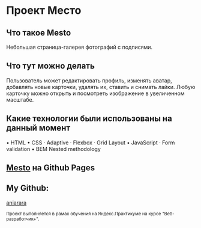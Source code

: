 # Проект **Место**

## Что такое Mesto
Небольшая страница-галерея фотографий с подписями. 

## Что тут можно делать
Пользователь может  редактировать профиль, изменять аватар, добавлять новые карточки, удалять их, ставить и  снимать лайки. Любую карточку можно открыть и посмотреть изображение в увеличенном масштабе.

## Какие технологии были использованы на данный момент
• HTML
• CSS
· Adaptive
· Flexbox
· Grid Layout
• JavaScript
· Form validation
• BEM Nested methodology


## [Mesto](https://aniarara.github.io/mesto-project/) на Github Pages

## My Github:
[aniarara](https://github.com/aniarara)

<sub>Проект выполняется в рамах обучения на Яндекс.Практикуме на курсе "Веб-разработчик+".</sub>